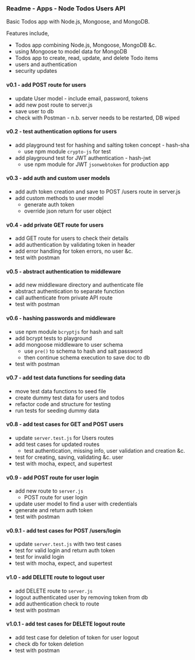 ### Readme - Apps - Node Todos Users API

Basic Todos app with Node.js, Mongoose, and MongoDB.

Features include,

  * Todos app combining Node.js, Mongoose, MongoDB &c.
  * using Mongoose to model data for MongoDB
  * Todos app to create, read, update, and delete Todo items
  * users and authentication
  * security updates

#### v0.1 - add POST route for users
  * update User model - include email, password, tokens
  * add new post route to server.js
  * save user to db
  * check with Postman - n.b. server needs to be restarted, DB wiped

#### v0.2 - test authentication options for users
  * add playground test for hashing and salting token concept - hash-sha
    * use npm module `crypto-js` for test
  * add playground test for JWT authentication - hash-jwt
    * use npm module for JWT `jsonwebtoken` for production app

#### v0.3 - add auth and custom user models
  * add auth token creation and save to POST /users route in server.js
  * add custom methods to user model
    * generate auth token
    * override json return for user object

#### v0.4 - add private GET route for users
  * add GET route for users to check their details
  * add authentication by validating token in header
  * add error handling for token errors, no user &c.
  * test with postman

#### v0.5 - abstract authentication to middleware
  * add new middleware directory and authenticate file
  * abstract authentication to separate function
  * call authenticate from private API route
  * test with postman

#### v0.6 - hashing passwords and middleware
  * use npm module `bcryptjs` for hash and salt
  * add bcrypt tests to playground
  * add mongoose middleware to user schema
    * use `pre()` to schema to hash and salt password
    * then continue schema execution to save doc to db
  * test with postman

#### v0.7 - add test data functions for seeding data
  * move test data functions to seed file
  * create dummy test data for users and todos
  * refactor code and structure for testing
  * run tests for seeding dummy data

#### v0.8 - add test cases for GET and POST users
  * update `server.test.js` for Users routes
  * add test cases for updated routes
    * test authentication, missing info, user validation and creation &c.
  * test for creating, saving, validating &c. user
  * test with mocha, expect, and supertest

#### v0.9 - add POST route for user login
  * add new route to `server.js`
    * POST route for user login
  * update user model to find a user with credentials
  * generate and return auth token
  * test with postman

#### v0.9.1 - add test cases for POST /users/login
  * update `server.test.js` with two test cases
  * test for valid login and return auth token
  * test for invalid login
  * test with mocha, expect, and supertest

#### v1.0 - add DELETE route to logout user
  * add DELETE route to `server.js`
  * logout authenticated user by removing token from db
  * add authentication check to route
  * test with postman

#### v1.0.1 - add test cases for DELETE logout route
  * add test case for deletion of token for user logout
  * check db for token deletion
  * test with postman
